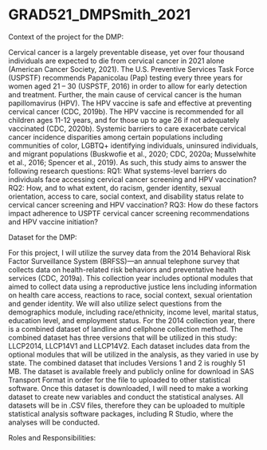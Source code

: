 # GRAD521_DMPSmith_2021

Context of the project for the DMP:

Cervical cancer is a largely preventable disease, yet over four thousand individuals are expected to die from cervical cancer in 2021 alone (American Cancer Society, 2021). The U.S. Preventive Services Task Force (USPSTF) recommends Papanicolau (Pap) testing every three years for women aged 21 – 30 (USPSTF, 2016) in order to allow for early detection and treatment. Further, the main cause of cervical cancer is the human papillomavirus (HPV). The HPV vaccine is safe and effective at preventing cervical cancer (CDC, 2019b). The HPV vaccine is recommended for all children ages 11-12 years, and for those up to age 26 if not adequately vaccinated (CDC, 2020b). Systemic barriers to care exacerbate cervical cancer incidence disparities among certain populations including communities of color, LGBTQ+ identifying individuals, uninsured individuals, and migrant populations (Buskwofie et al., 2020; CDC, 2020a; Musselwhite et al., 2016; Spencer et al., 2019).
	As such, this study aims to answer the following research questions: 
RQ1: What systems-level barriers do individuals face accessing cervical cancer screening and HPV vaccination?
RQ2: How, and to what extent, do racism, gender identity, sexual orientation, access to care, social context, and disability status relate to cervical cancer screening and HPV vaccination?
RQ3: How do these factors impact adherence to USPTF cervical cancer screening recommendations and HPV vaccine initiation?

Dataset for the DMP:

For this project, I will utilize the survey data from the 2014 Behavioral Risk Factor Surveillance System (BRFSS)—an annual telephone survey that collects data on health-related risk behaviors and preventative health services (CDC, 2019a). This collection year includes optional modules that aimed to collect data using a reproductive justice lens including information on health care access, reactions to race, social context, sexual orientation and gender identity. We will also utilize select questions from the demographics module, including race/ethnicity, income level, marital status, education level, and employment status. 
	For the 2014 collection year, there is a combined dataset of landline and cellphone collection method. The combined dataset has three versions that will be utilized in this study: LLCP2014, LLCP14V1 and LLCP14V2. Each dataset includes data from the optional modules that will be utilized in the analysis, as they varied in use by state. The combined dataset that includes Versions 1 and 2 is roughly 51 MB. The dataset is available freely and publicly online for download in SAS Transport Format in order for the file to uploaded to other statistical software. Once this dataset is downloaded, I will need to make a working dataset to create new variables and conduct the statistical analyses. All datasets will be in .CSV files, therefore they can be uploaded to multiple statistical analysis software packages, including R Studio, where the analyses will be conducted. 

Roles and Responsibilities:
